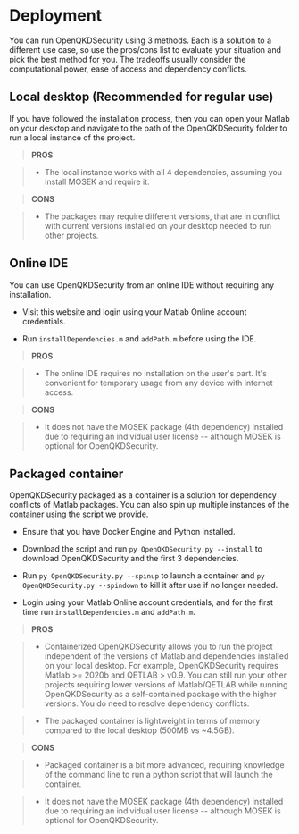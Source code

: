 # Deployment

You can run OpenQKDSecurity using 3 methods. Each is a solution to a different use case, so use the pros/cons list to evaluate your situation and pick the best method for you. The tradeoffs usually consider the computational power, ease of access and dependency conflicts.


## Local desktop (Recommended for regular use)

If you have followed the installation process, then you can open your Matlab on your desktop and navigate to the path of the OpenQKDSecurity folder to run a local instance of the project.


> **PROS**

>  * The local instance works with all 4 dependencies, assuming you install MOSEK and require it.

> **CONS**

>  * The packages may require different versions, that are in conflict with current versions installed on your desktop needed to run other projects. 



## Online IDE

You can use OpenQKDSecurity from an online IDE without requiring any installation. 

* Visit this website and login using your Matlab Online account credentials.

* Run `installDependencies.m` and `addPath.m` before using the IDE.

> **PROS**

>  * The online IDE requires no installation on the user's part. It's convenient for temporary usage from any device with internet access.

> **CONS**

>  * It does not have the MOSEK package (4th dependency) installed due to requiring an individual user license -- although MOSEK is optional for OpenQKDSecurity.



## Packaged container

OpenQKDSecurity packaged as a container is a solution for dependency conflicts of Matlab packages. You can also spin up multiple instances of the container using the script we provide.

* Ensure that you have Docker Engine and Python installed.

* Download the script and run `py OpenQKDSecurity.py --install` to download OpenQKDSecurity and the first 3 dependencies. 

* Run `py OpenQKDSecurity.py --spinup` to launch a container and `py OpenQKDSecurity.py --spindown` to kill it after use if no longer needed.

* Login using your Matlab Online account credentials, and for the first time run `installDependencies.m` and `addPath.m`.

> **PROS**

>  * Containerized OpenQKDSecurity allows you to run the project independent of the versions of Matlab and dependencies installed on your local desktop. For example, OpenQKDSecurity requires Matlab >= 2020b and QETLAB > v0.9. You can still run your other projects requiring lower versions of Matlab/QETLAB while running OpenQKDSecurity as a self-contained package with the higher versions. You do need to resolve dependency conflicts.

>  * The packaged container is lightweight in terms of memory compared to the local desktop (500MB vs ~4.5GB).

> **CONS**

>  * Packaged container is a bit more advanced, requiring knowledge of the command line to run a python script that will launch the container.

>  * It does not have the MOSEK package (4th dependency) installed due to requiring an individual user license -- although MOSEK is optional for OpenQKDSecurity.
